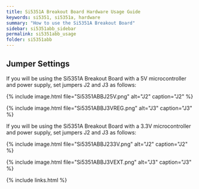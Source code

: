```yaml
---
title: Si5351A Breakout Board Hardware Usage Guide
keywords: si5351, si5351a, hardware
summary: "How to use the Si5351A Breakout Board"
sidebar: si5351abb_sidebar
permalink: si5351abb_usage
folder: si5351abb
---
```


## Jumper Settings

If you will be using the Si5351A Breakout Board with a 5V microcontroller and power supply, set jumpers J2 and J3 as follows:

{% include image.html file="Si5351ABBJ25V.png" alt="J2" caption="J2" %}

{% include image.html file="Si5351ABBJ3VREG.png" alt="J3" caption="J3" %}

If you will be using the Si5351A Breakout Board with a 3.3V microcontroller and power supply, set jumpers J2 and J3 as follows:

{% include image.html file="Si5351ABBJ233V.png" alt="J2" caption="J2" %}

{% include image.html file="Si5351ABBJ3VEXT.png" alt="J3" caption="J3" %}

{% include links.html %}
